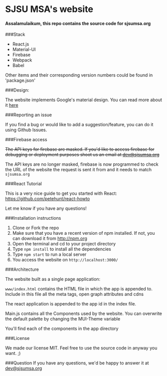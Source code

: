 # SJSU MSA's website
  
 #### Assalamulaikum, this repo contains the source code for sjsumsa.org
 
 ###Stack
 
 * React.js
 * Material-UI
 * Firebase
 * Webpack
 * Babel
 
 Other items and their corresponding version numbers could be found in 'package.json'

 
 ###Design: 
 
 <p> The website implements Google's material design. You can read more about it <a href="google.com">here</a>
 
 ###Reporting an issue
 
 If you find a bug or would like to add a suggestion/feature, you can do it using Github Issues.
  
  ###Firebase access
  
  ~~The API keys for firebase are masked. If you'd like to access firebase for debugging or deployment purposes shoot us an email at dev@sjsumsa.org~~
  
  The API keys are no longer masked, firebase is now programmed to check the URL of the website the request is sent it from and it needs to match `sjsumsa.org` 
  
  ###React Tutorial
  
  This is a very nice guide to get you started with React: <a href="https://github.com/petehunt/react-howto"> https://github.com/petehunt/react-howto </a>
  
  Let me know if you have any questions!
  
  
  ###Installation instructions
  
  1. Clone or Fork the repo
  2. Make sure that you have a recent version of npm installed. If not, you can download it from http://npm.org
  3. Open the terminal and cd to your project directory
  4. Type `npm install` to install all the dependencies
  5. Type `npm start` to run a local server
  6. You access the website on `http://localhost:3000/`
  
  ###Architecture
  
  The website built as a single page application:
  
  `www/index.html` contains the HTML file in which the app is appended to. Include in this file all the meta tags, open graph attributes and cdns
  
  The react application is appended to the app id in the index file.
   
  Main.js contains all the Components used by the website. You can overwrite the default palette by changing the MUI-Theme variable

  You'll find each of the components in the app directory
  
  ###License
  
  We made our license MIT. Feel free to use the source code in anyway you want. ;) 
  
  ###Question
  If you have any questions, we'd be happy to answer it at dev@sjsumsa.org